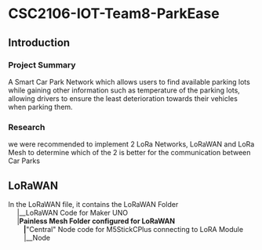 # CSC2106-IOT-Team8-ParkEase

## Introduction

### Project Summary
A Smart Car Park Network which allows users to find available parking lots while gaining other information such as temperature of the parking lots, allowing drivers to ensure the least deterioration towards their vehicles when parking them.
### Research 
we were recommended to implement 2 LoRa Networks, LoRaWAN and LoRa Mesh to determine which of the 2 is better for the communication between Car Parks

## LoRaWAN
In the LoRaWAN file, it contains the LoRaWAN Folder <br>
&emsp; |__LoRaWAN Code for Maker UNO <br>
&emsp; |__Painless Mesh Folder configured for LoRaWAN <br>
&emsp;&emsp; |__"Central" Node code for M5StickCPlus connecting to LoRA Module <br>
&emsp;&emsp; |__Node
          
      
